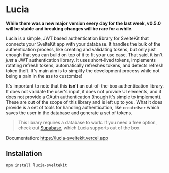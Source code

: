 # Lucia

**While there was a new major version every day for the last week, v0.5.0 will be stable and breaking changes will be rare for a while.**

Lucia is a simple, JWT based authentication library for SvelteKit that connects your SvelteKit app with your database. It handles the bulk of the authentication process, like creating and validating tokens, but only just enough that you can build on top of it to fit your use case. That said, it isn't _just_ a JWT authentication library. It uses short-lived tokens, implements rotating refresh tokens, automatically refreshes tokens, and detects refresh token theft. It's main aim is to simplify the development process while not being a pain in the ass to customize!

It's important to note that this __isn't__ an out-of-the-box authentication library. It does not validate the user's input, it does not provide UI elements, and it does not provide a OAuth authentication (though it's simple to implement). These are out of the scope of this library and is left up to you. What it does provide is a set of tools for handling authentication, like `createUser` which saves the user in the database and generate a set of tokens.

> This library requires a database to work. If you need a free option, check out [Supabase](https://supabase.com), which Lucia supports out of the box.

Documentation: https://lucia-sveltekit.vercel.app


## Installation

```
npm install lucia-sveltekit
```
